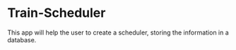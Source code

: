 # Train-Scheduler
This app will help the user to create a scheduler, storing the information in a database.
